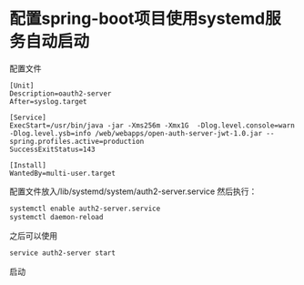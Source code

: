 # 配置spring-boot项目使用systemd服务自动启动

配置文件
```
[Unit]  
Description=oauth2-server
After=syslog.target  
  
[Service]  
ExecStart=/usr/bin/java -jar -Xms256m -Xmx1G  -Dlog.level.console=warn -Dlog.level.ysb=info /web/webapps/open-auth-server-jwt-1.0.jar --spring.profiles.active=production 
SuccessExitStatus=143  
  
[Install]  
WantedBy=multi-user.target
```
配置文件放入/lib/systemd/system/auth2-server.service
然后执行：

```Bash
systemctl enable auth2-server.service
systemctl daemon-reload
```
之后可以使用
```Bash
service auth2-server start
```
启动


